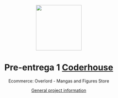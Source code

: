 <div align="center"> 
  <img widht="150px" height="150px" src="https://cdn.worldvectorlogo.com/logos/react-2.svg" />
  <h1>Pre-entrega 1 <a target="_blank" href="https://www.coderhouse.com">Coderhouse</a></h1>
  <p>Ecommerce: Overlord - Mangas and Figures Store</p>
  <p><a href="https://github.com/leandrodrey/PreEntrega1Rey#readme">General project information</a></p>
</div>
